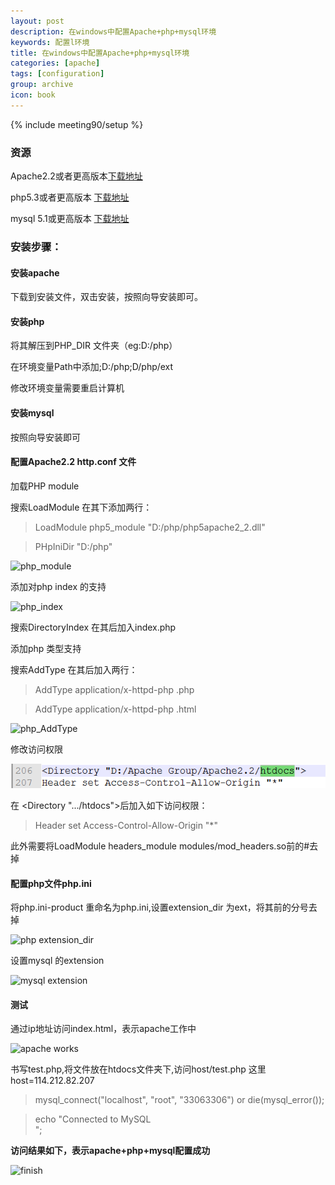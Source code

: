 ```yaml
---
layout: post
description: 在windows中配置Apache+php+mysql环境
keywords: 配置l环境
title: 在windows中配置Apache+php+mysql环境
categories: [apache]
tags: [configuration]
group: archive
icon: book
---
```


{% include meeting90/setup %}


### 资源


Apache2.2或者更高版本[下载地址](http://httpd.apache.org/download.cgi)

php5.3或者更高版本 [下载地址](http://php.net/downloads.php)

mysql 5.1或更高版本 [下载地址](http://dev.mysql.com/downloads/mysql/)



### 安装步骤：


#### 安装apache



下载到安装文件，双击安装，按照向导安装即可。

#### 安装php


将其解压到PHP_DIR 文件夹（eg:D:/php）

在环境变量Path中添加;D:/php;D/php/ext

修改环境变量需要重启计算机

#### 安装mysql


按照向导安装即可


<!-- more -->

#### 配置Apache2.2 http.conf 文件


加载PHP module

搜索LoadModule 在其下添加两行：


> LoadModule php5_module "D:/php/php5apache2_2.dll"

> PHpIniDir "D:/php"


![php_module]({{BASE_PATH}}/images/posts/php_module.png)

添加对php index 的支持

![php_index]({{BASE_PATH}}/images/posts/php_index.png)

搜索DirectoryIndex 在其后加入index.php

添加php 类型支持

搜索AddType 在其后加入两行：

> AddType application/x-httpd-php .php

> AddType application/x-httpd-php .html

![php_AddType]({{BASE_PATH}}/images/posts/php_addtype.png)

修改访问权限

![access](/images/posts/access.png)

在 <Directory ".../htdocs">后加入如下访问权限：

> Header set Access-Control-Allow-Origin "*"


此外需要将LoadModule headers\_module modules/mod\_headers.so前的#去掉

#### 配置php文件php.ini


将php.ini-product 重命名为php.ini,设置extension_dir 为ext，将其前的分号去掉

![php extension_dir ]({{BASE_PATH}}/images/posts/php_extension_dir.png)

设置mysql 的extension

![mysql extension]({{BASE_PATH}}/images/posts/mysql_extension.jpg)

#### 测试


通过ip地址访问index.html，表示apache工作中

![apache works]({{BASE_PATH}}/images/posts/apache_works.png)

书写test.php,将文件放在htdocs文件夹下,访问host/test.php  这里host=114.212.82.207


> mysql_connect("localhost", "root", "33063306") or die(mysql_error());

> echo "Connected to MySQL<br/>";


****访问结果如下，表示apache+php+mysql配置成功****

![finish]({{BASE_PATH}}/images/posts/finish.jpg)
